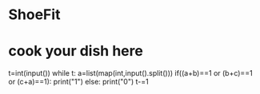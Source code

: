 # ShoeFit
# cook your dish here
t=int(input())
while t:
    a=list(map(int,input().split()))
    if((a+b)==1 or (b+c)==1 or (c+a)==1):
        print("1")
    else:
        print("0")
    t-=1
    
